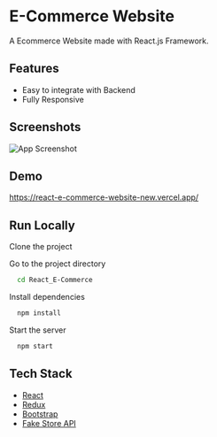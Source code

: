 # E-Commerce Website

A Ecommerce Website made with React.js Framework.


## Features

- Easy to integrate with Backend
- Fully Responsive


## Screenshots

![App Screenshot](https://i.ibb.co/fQ293tm/image.png)


## Demo
https://react-e-commerce-website-new.vercel.app/

## Run Locally

Clone the project

Go to the project directory

```bash
  cd React_E-Commerce
```

Install dependencies

```bash
  npm install
```

Start the server

```bash
  npm start
```



## Tech Stack

* [React](https://reactjs.org/)
* [Redux](https://redux.js.org/)
* [Bootstrap](https://getbootstrap.com/)
* [Fake Store API](https://fakestoreapi.com/)



